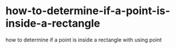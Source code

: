 # how-to-determine-if-a-point-is-inside-a-rectangle
how to determine if a point is inside a rectangle with using point
